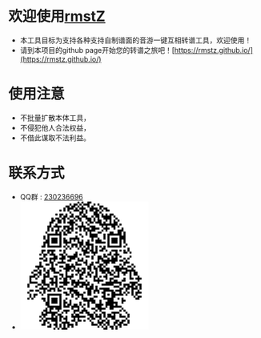 # 欢迎使用[rmstZ](https://rmstz.github.io/)
 - 本工具目标为支持各种支持自制谱面的音游一键互相转谱工具，欢迎使用！
 - 请到本项目的github page开始您的转谱之旅吧！[https://rmstz.github.io/](https://rmstz.github.io/)

# 使用注意
 - 不批量扩散本体工具，
 - 不侵犯他人合法权益，
 - 不借此谋取不法利益。

# 联系方式
 - QQ群 : [230236696](https://jq.qq.com/?_wv=1027&k=49yMZx3)
 - [![QQ群二维码](image/QQGroup_QRCode.png)](https://jq.qq.com/?_wv=1027&k=49yMZx3)